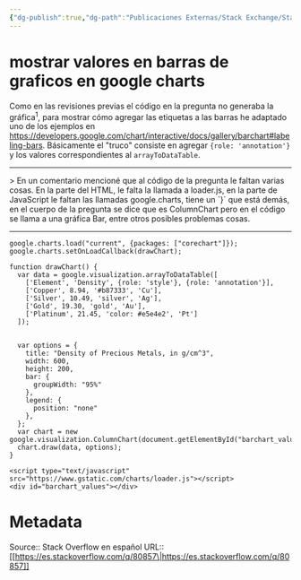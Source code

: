```yaml
---
{"dg-publish":true,"dg-path":"Publicaciones Externas/Stack Exchange/Stack Overflow en español/es.stackoverflow.com-80857.md","permalink":"/publicaciones-externas/stack-exchange/stack-overflow-en-espanol/es-stackoverflow-com-80857/","title":"mostrar valores en barras de graficos en google charts","hide":true,"noteIcon":"\"0\"","created":"2024-04-03T12:49:10.759-06:00","updated":"2024-04-05T16:43:51.340-06:00"}
---
```


# mostrar valores en barras de graficos en google charts

Como en las revisiones previas el código en la pregunta no generaba la gráfica<sup>1</sup>, para mostrar cómo agregar las etiquetas a las barras he adaptado uno de los ejemplos en https://developers.google.com/chart/interactive/docs/gallery/barchart#labeling-bars. Básicamente el "truco" consiste en agregar `{role: 'annotation'}` y los valores correspondientes al `arrayToDataTable`.
<hr>
> En un comentario mencioné que al código de la pregunta le faltan varias cosas. En la parte del HTML, le falta la llamada a loader.js, en la parte de JavaScript le faltan las llamadas google.charts, tiene un `}` que está demás, en el cuerpo de la pregunta  se dice que es ColumnChart pero en el código se llama a una gráfica Bar, entre otros posibles problemas cosas.

<hr>
<!-- begin snippet: js hide: false console: true babel: false -->

<!-- language: lang-js -->

    google.charts.load("current", {packages: ["corechart"]});
    google.charts.setOnLoadCallback(drawChart);

    function drawChart() {
      var data = google.visualization.arrayToDataTable([
        ['Element', 'Density', {role: 'style'}, {role: 'annotation'}],
        ['Copper', 8.94, '#b87333', 'Cu'],
        ['Silver', 10.49, 'silver', 'Ag'],
        ['Gold', 19.30, 'gold', 'Au'],
        ['Platinum', 21.45, 'color: #e5e4e2', 'Pt']
      ]);


      var options = {
        title: "Density of Precious Metals, in g/cm^3",
        width: 600,
        height: 200,
        bar: {
          groupWidth: "95%"
        },
        legend: {
          position: "none"
        },
      };
      var chart = new google.visualization.ColumnChart(document.getElementById("barchart_values"));
      chart.draw(data, options);
    }

<!-- language: lang-html -->

    <script type="text/javascript" src="https://www.gstatic.com/charts/loader.js"></script>
    <div id="barchart_values"></div>

<!-- end snippet -->



# Metadata
Source:: Stack Overflow en español
URL:: [[https://es.stackoverflow.com/q/80857\|https://es.stackoverflow.com/q/80857]]

